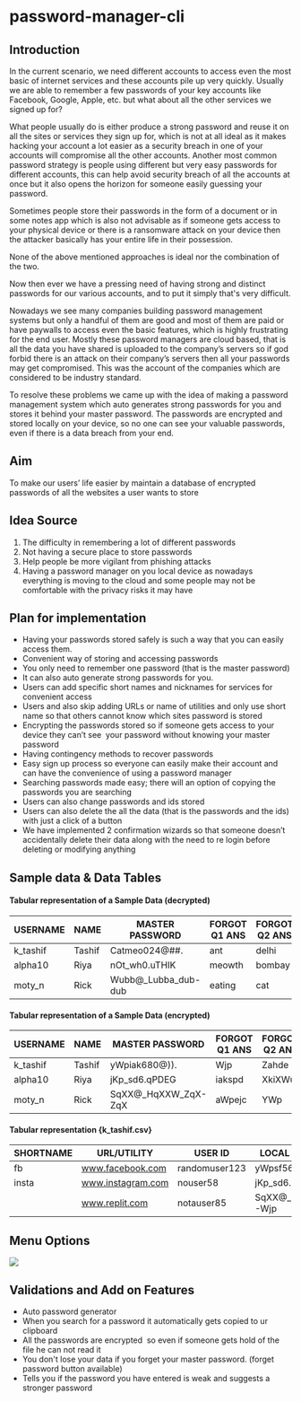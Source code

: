 # password-manager-cli
## Introduction

In the current scenario, we need different accounts to access even the most basic of internet services and these accounts pile up very quickly. Usually we are able to remember a few passwords of your key accounts like Facebook, Google, Apple, etc. but what about all the other services we signed up for?  
  
What people usually do is either produce a strong password and reuse it on all the sites or services they sign up for, which is not at all ideal as it makes hacking your account a lot easier as a security breach in one of your accounts will compromise all the other accounts. Another most common password strategy is people using different but very easy passwords for different accounts, this can help avoid security breach of all the accounts at once but it also opens the horizon for someone easily guessing your password.

Sometimes people store their passwords in the form of a document or in some notes app which is also not advisable as if someone gets access to your physical device or there is a ransomware attack on your device then the attacker basically has your entire life in their possession.

None of the above mentioned approaches is ideal nor the combination of the two.

Now then ever we have a pressing need of having strong and distinct passwords for our various accounts, and to put it simply that's very difficult.

Nowadays we see many companies building password management systems but only a handful of them are good and most of them are paid or have paywalls to access even the basic features, which is highly frustrating for the end user. Mostly these password managers are cloud based, that is all the data you have shared is uploaded to the company’s servers so if god forbid there is an attack on their company’s servers then all your passwords may get compromised. This was the account of the companies which are considered to be industry standard.

To resolve these problems we came up with the idea of making a password management system which auto generates strong passwords for you and stores it behind your master password. The passwords are encrypted and stored locally on your device, so no one can see your valuable passwords, even if there is a data breach from your end.

## Aim
To make our users’ life easier by maintain a database of encrypted passwords of all the websites a user wants to store

## Idea Source
1. The difficulty in remembering a lot of different passwords
2. Not having a secure place to store passwords
3. Help people be more vigilant from phishing attacks
4. Having a password manager on you local device as nowadays everything is moving to the cloud and some people may not be comfortable with the privacy risks it may have

## Plan for implementation

- Having your passwords stored safely is such a way that you can easily access them.
- Convenient way of storing and accessing passwords
- You only need to remember one password (that is the master password)
- It can also auto generate strong passwords for you.
- Users can add specific short names and nicknames for services for convenient access
- Users and also skip adding URLs or name of utilities and only use short name so that others cannot know which sites password is stored
- Encrypting the passwords stored so if someone gets access to your device they can’t see  your password without knowing your master password
- Having contingency methods to recover passwords
- Easy sign up process so everyone can easily make their account and can have the convenience of using a password manager
- Searching passwords made easy; there will an option of copying the passwords you are searching
- Users can also change passwords and ids stored
- Users can also delete the all the data (that is the passwords and the ids) with just a click of a button
- We have implemented 2 confirmation wizards so that someone doesn’t accidentally delete their data along with the need to re login before deleting or modifying anything

## Sample data & Data Tables

#### Tabular representation of a Sample Data (decrypted)

|USERNAME|NAME|MASTER PASSWORD|FORGOT Q1 ANS|FORGOT Q2 ANS|FORGOT Q3 ANS|PASSWORD FILE|
|---|---|---|---|---|---|---|
|k_tashif|Tashif|Catmeo024@##.|ant|delhi|sleeping|k_tashif.csv|
|alpha10|Riya|nOt_wh0.uTHIK|meowth|bombay|dancing|alpha10.csv|
|moty_n|Rick|Wubb@_Lubba_dub-dub|eating|cat|new york|moty_n.csv|

#### Tabular representation of a Sample Data (encrypted)

|USERNAME|NAME|MASTER PASSWORD|FORGOT Q1 ANS|FORGOT Q2 ANS|FORGOT Q3 ANS|PASSWORD FILE|
|---|---|---|---|---|---|---|
|k_tashif|Tashif|yWpiak680@)).|Wjp|Zahde|ohaalejc|k_tashif.csv|
|alpha10|Riya|jKp_sd6.qPDEG|iakspd|XkiXWu|ZWjYejc|alpha10.csv|
|moty_n|Rick|SqXX@_HqXXW_ZqX-ZqX|aWpejc|YWp|jas ukng|moty_n.csv|

#### Tabular representation {k_tashif.csv}

|SHORTNAME|URL/UTILITY|USER ID|LOCAL PASSWORD|
|---|---|---|---|
|fb|www.facebook.com|randomuser123|yWpsf56ak680@)).|
|insta|www.instagram.com|nouser58|jKp_sd6...ZWjYejc|
||www.replit.com|notauser85|SqXX@_aWpejc_ZqX-Wjp|

  

## Menu Options

![](file:////Users/taf/Library/Group%20Containers/UBF8T346G9.Office/TemporaryItems/msohtmlclip/clip_image002.jpg)

## Validations and Add on Features

- Auto password generator
- When you search for a password it automatically gets copied to ur clipboard
- All the passwords are encrypted  so even if someone gets hold of the file he can not read it
- You don't lose your data if you forget your master password. (forget password button available)
- Tells you if the password you have entered is weak and suggests a stronger password


